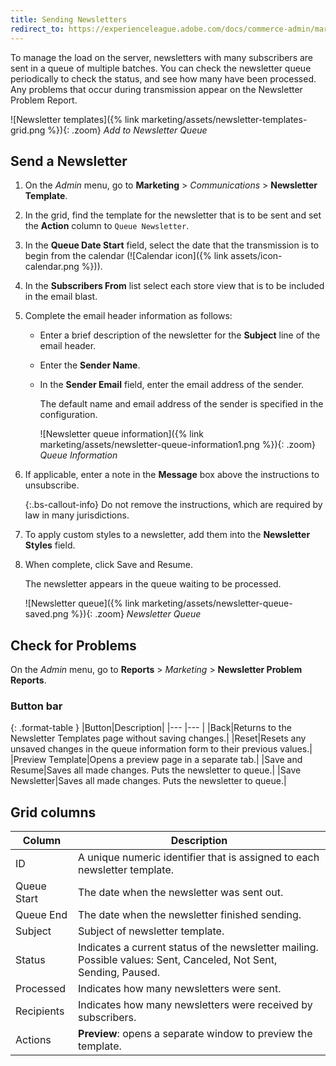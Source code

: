 ```yaml
---
title: Sending Newsletters
redirect_to: https://experienceleague.adobe.com/docs/commerce-admin/marketing/communications/newsletters/newsletter-queue.html
---
```


To manage the load on the server, newsletters with many subscribers are sent in a queue of multiple batches. You can check the newsletter queue periodically to check the status, and see how many have been processed. Any problems that occur during transmission appear on the Newsletter Problem Report.

![Newsletter templates]({% link marketing/assets/newsletter-templates-grid.png %}){: .zoom}
_Add to Newsletter Queue_

## Send a Newsletter

1. On the _Admin_ menu, go to **Marketing** > _Communications_ > **Newsletter Template**.

1. In the grid, find the template for the newsletter that is to be sent and set the **Action** column to `Queue Newsletter`.

1. In the **Queue Date Start** field, select the date that the transmission is to begin from the calendar (![Calendar icon]({% link assets/icon-calendar.png %})).

1. In the **Subscribers From** list select each store view that is to be included in the email blast.

1. Complete the email header information as follows:

    - Enter a brief description of the newsletter for the **Subject** line of the email header.

    - Enter the **Sender Name**.

    - In the **Sender Email** field, enter the email address of the sender.

        The default name and email address of the sender is specified in the configuration.

        ![Newsletter queue information]({% link marketing/assets/newsletter-queue-information1.png %}){: .zoom}
        _Queue Information_

1. If applicable, enter a note in the **Message** box above the instructions to unsubscribe.

   {:.bs-callout-info}
   Do not remove the instructions, which are required by law in many jurisdictions.

1. To apply custom styles to a newsletter, add them into the **Newsletter Styles** field.

1. When complete, click <span class="btn">Save and Resume</span>.

    The newsletter appears in the queue waiting to be processed.

    ![Newsletter queue]({% link marketing/assets/newsletter-queue-saved.png %}){: .zoom}
    _Newsletter Queue_

## Check for Problems

On the _Admin_ menu, go to **Reports** > _Marketing_ > **Newsletter Problem Reports**.

### Button bar

{: .format-table }
|Button|Description|
|--- |--- |
|<span class="btn">Back</span>|Returns to the Newsletter Templates page without saving changes.|
|<span class="btn">Reset</span>|Resets any unsaved changes in the queue information form to their previous values.|
|<span class="btn">Preview Template</span>|Opens a preview page in a separate tab.|
|<span class="btn">Save and Resume</span>|Saves all made changes. Puts the newsletter to queue.|
|<span class="btn">Save Newsletter</span>|Saves all made changes. Puts the newsletter to queue.|

## Grid columns

|Column|Description|
|--- |--- |
|ID|A unique numeric identifier that is assigned to each newsletter template.|
|Queue Start|The date when the newsletter was sent out.|
|Queue End|The date when the newsletter finished sending.|
|Subject|Subject of newsletter template.|
|Status|Indicates a current status of the newsletter mailing. Possible values: Sent, Canceled, Not Sent, Sending, Paused.|
|Processed|Indicates how many newsletters were sent.|
|Recipients|Indicates how many newsletters were received by subscribers.|
|Actions|**Preview**: opens a separate window to preview the template.|
